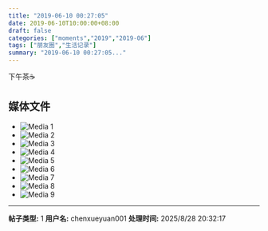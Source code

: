 ```yaml
---
title: "2019-06-10 00:27:05"
date: 2019-06-10T10:00:00+08:00
draft: false
categories: ["moments","2019","2019-06"]
tags: ["朋友圈","生活记录"]
summary: "2019-06-10 00:27:05..."
---
```


下午茶☕️

## 媒体文件

- ![Media 1](/Moments/photos/2019-06-10/201906100027050.jpg)
- ![Media 2](/Moments/photos/2019-06-10/201906100027051.jpg)
- ![Media 3](/Moments/photos/2019-06-10/201906100027052.jpg)
- ![Media 4](/Moments/photos/2019-06-10/201906100027053.jpg)
- ![Media 5](/Moments/photos/2019-06-10/201906100027054.jpg)
- ![Media 6](/Moments/photos/2019-06-10/201906100027055.jpg)
- ![Media 7](/Moments/photos/2019-06-10/201906100027056.jpg)
- ![Media 8](/Moments/photos/2019-06-10/201906100027057.jpg)
- ![Media 9](/Moments/photos/2019-06-10/201906100027058.jpg)

---

**帖子类型:** 1
**用户名:** chenxueyuan001
**处理时间:** 2025/8/28 20:32:17